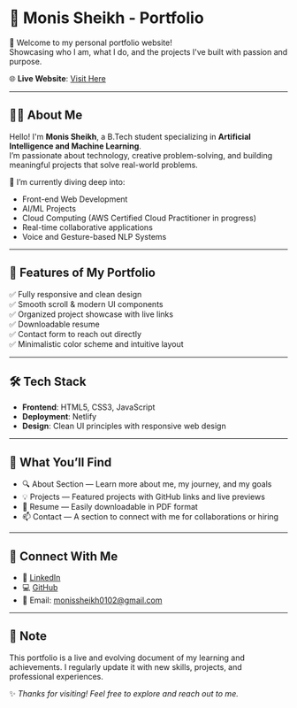 # 💼 Monis Sheikh - Portfolio

🚀 Welcome to my personal portfolio website!  
Showcasing who I am, what I do, and the projects I've built with passion and purpose.

🌐 **Live Website**: [Visit Here]([https://chic-sawine-d00dd7.netlify.app/](https://monis-portfolio.onrender.com/))

---

## 🧑‍💻 About Me

Hello! I'm **Monis Sheikh**, a B.Tech student specializing in **Artificial Intelligence and Machine Learning**.  
I’m passionate about technology, creative problem-solving, and building meaningful projects that solve real-world problems.

🔎 I’m currently diving deep into:
- Front-end Web Development
- AI/ML Projects
- Cloud Computing (AWS Certified Cloud Practitioner in progress)
- Real-time collaborative applications
- Voice and Gesture-based NLP Systems

---

## 🚧 Features of My Portfolio

✅ Fully responsive and clean design  
✅ Smooth scroll & modern UI components  
✅ Organized project showcase with live links  
✅ Downloadable resume  
✅ Contact form to reach out directly  
✅ Minimalistic color scheme and intuitive layout

---

## 🛠️ Tech Stack

- **Frontend**: HTML5, CSS3, JavaScript
- **Deployment**: Netlify
- **Design**: Clean UI principles with responsive web design

---

## 📂 What You’ll Find

- 🔍 About Section — Learn more about me, my journey, and my goals
- 💡 Projects — Featured projects with GitHub links and live previews
- 📄 Resume — Easily downloadable in PDF format
- 📫 Contact — A section to connect with me for collaborations or hiring

---

## 🔗 Connect With Me

- 💼 [LinkedIn](https://www.linkedin.com/in/monis-mustaque-sheikh-756096276/)
- 💻 [GitHub](https://github.com/monissheikh1234)
- 📧 Email: monissheikh0102@gmail.com

---

## 📌 Note

This portfolio is a live and evolving document of my learning and achievements. I regularly update it with new skills, projects, and professional experiences.

✨ _Thanks for visiting! Feel free to explore and reach out to me._  

